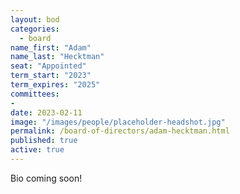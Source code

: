 ```yaml
---
layout: bod
categories: 
  - board
name_first: "Adam"
name_last: "Hecktman"
seat: "Appointed"
term_start: "2023"
term_expires: "2025"
committees:
- 
date: 2023-02-11
image: "/images/people/placeholder-headshot.jpg"
permalink: /board-of-directors/adam-hecktman.html
published: true
active: true
---
```


Bio coming soon!